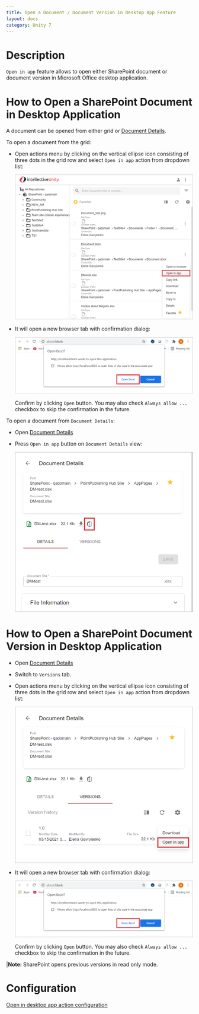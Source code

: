 ```yaml
---
title: Open a Document / Document Version in Desktop App Feature
layout: docs
category: Unity 7
---
```

# Description

`Open in app` feature allows to  open either SharePoint document or document version in 
Microsoft Office desktop application.

# How to Open a SharePoint Document in Desktop Application

A document can be opened from either grid or [Document Details](./document-details.md).

To open a document from the grid:

- Open actions menu by clicking on the vertical ellipse icon consisting of three dots in the grid row and select 
`Open in app` action from dropdown list:

    ![Context-menu](open-in-desktop-app/images/open-in-app-doc-context-menu.png)
    
- It will open a new browser tab with confirmation dialog:

    ![Open in app](open-in-desktop-app/images/open-in-app-tab.png)
    
    Confirm by clicking `Open` button. You may also check `Always allow ...` checkbox to skip the confirmation 
    in the future.

To open a document from `Document Details`:

- Open [Document Details](./document-details.md)

- Press `Open in app` button on `Document Details` view:                            

   ![Open in app](open-in-desktop-app/images/doc-details.png)
   
# How to Open a SharePoint Document Version in Desktop Application

- Open [Document Details](./document-details.md)

- Switch to `Versions` tab.

- Open actions menu by clicking on the vertical ellipse icon consisting of three dots in the grid row and select 
  `Open in app` action from dropdown list:
  
  ![Open in app](open-in-desktop-app/images/open-in-app-version-context-menu.png)
  
- It will open a new browser tab with confirmation dialog:
  
    ![Open in app](open-in-desktop-app/images/open-in-app-tab.png)

    Confirm by clicking `Open` button. You may also check `Always allow ...` checkbox to skip the confirmation 
    in the future.
    
|**Note:** SharePoint opens previous versions in read only mode.

# Configuration

[Open in desktop app action configuration](../../configuration/actions/open-in-desktop-app.md)    
